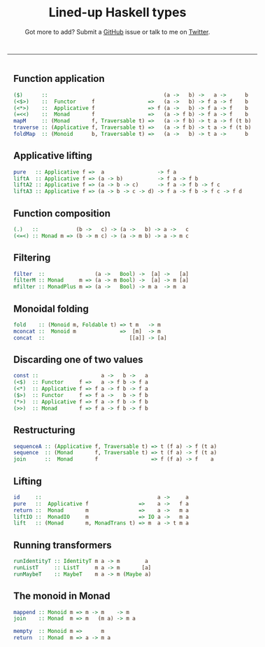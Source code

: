 <html>
<head>
<title>Haskell Aligned</title>

<style>
body {
  padding: 3.5em 1em 3em;
  text-align: center;
}
main {
  display: inline-block;
  text-align: left;
  border-top: 1px solid #333;
  margin-top: 2em;
  padding: 1em 1em 0;
}
.haskell {
  color: #3c2410;
}
.haskell .dt {
  color: green;
}
</style>

</head>

<body>

# Lined-up Haskell types

Got more to add? Submit a [GitHub](https://github.com/chris-martin/haskell-aligned) issue or talk to me on [Twitter](https://twitter.com/chris__martin).

<main>

## Function application

```haskell
($)      ::                                     (a ->   b) ->   a ->      b
(<$>)    ::  Functor     f                 =>   (a ->   b) -> f a -> f    b
(<*>)    ::  Applicative f                 => f (a ->   b) -> f a -> f    b
(=<<)    ::  Monad       f                 =>   (a -> f b) -> f a -> f    b
mapM     :: (Monad       f, Traversable t) =>   (a -> f b) -> t a -> f (t b)
traverse :: (Applicative f, Traversable t) =>   (a -> f b) -> t a -> f (t b)
foldMap  :: (Monoid      b, Traversable t) =>   (a ->   b) -> t a ->      b
```

## Applicative lifting

```haskell
pure   :: Applicative f =>  a                 -> f a
liftA  :: Applicative f => (a -> b)           -> f a -> f b
liftA2 :: Applicative f => (a -> b -> c)      -> f a -> f b -> f c
liftA3 :: Applicative f => (a -> b -> c -> d) -> f a -> f b -> f c -> f d
```

## Function composition

```haskell
(.)   ::            (b ->   c) -> (a ->   b) -> a ->   c
(<=<) :: Monad m => (b -> m c) -> (a -> m b) -> a -> m c
```

## Filtering

```haskell
filter  ::                (a ->   Bool) ->  [a] ->   [a]
filterM :: Monad     m => (a -> m Bool) ->  [a] -> m [a]
mfilter :: MonadPlus m => (a ->   Bool) -> m a  -> m  a
```

## Monoidal folding

```haskell
fold    :: (Monoid m, Foldable t) => t m   -> m
mconcat ::  Monoid m              =>  [m]  -> m
concat  ::                           [[a]] -> [a]
```

## Discarding one of two values

```haskell
const ::                    a ->   b ->   a
(<$)  :: Functor     f =>   a -> f b -> f a
(<*)  :: Applicative f => f a -> f b -> f a
($>)  :: Functor     f => f a ->   b -> f b
(*>)  :: Applicative f => f a -> f b -> f b
(>>)  :: Monad       f => f a -> f b -> f b
```

## Restructuring

```haskell
sequenceA :: (Applicative f, Traversable t) => t (f a) -> f (t a)
sequence  :: (Monad       f, Traversable t) => t (f a) -> f (t a)
join      ::  Monad       f                 => f (f a) -> f    a
```

## Lifting

```haskell
id     ::                                     a ->     a
pure   ::  Applicative f                =>    a ->   f a
return ::  Monad       m                =>    a ->   m a
liftIO ::  MonadIO     m                => IO a ->   m a
lift   :: (Monad       m, MonadTrans t) => m  a -> t m a
```

## Running transformers

```haskell
runIdentityT :: IdentityT m a -> m        a
runListT     :: ListT     m a -> m       [a]
runMaybeT    :: MaybeT    m a -> m (Maybe a)
```

## The monoid in Monad

```haskell
mappend :: Monoid m => m -> m    -> m
join    :: Monad  m => m   (m a) -> m a

mempty  :: Monoid m =>      m
return  :: Monad  m => a -> m a
```

</main></body></html>
